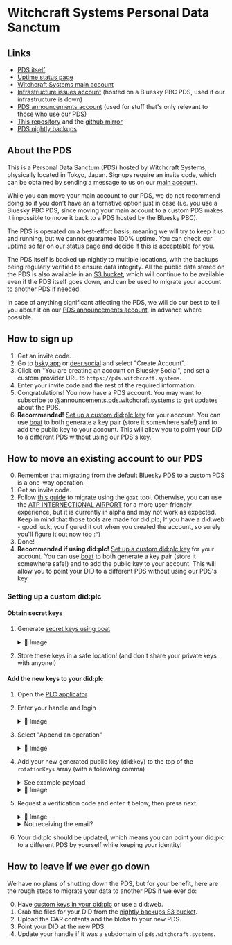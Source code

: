 # Witchcraft Systems Personal Data Sanctum

## Links

- [PDS itself](https://pds.witchcraft.systems)
- [Uptime status page](https://stats.uptimerobot.com/7Xeatuzb2h)
- [Witchcraft Systems main account](https://deer.social/profile/did:web:witchcraft.systems)
- [Infrastructure issues account](https://deer.social/profile/did:plc:ebwglxznjtpxr4ybttbpbwjw) (hosted on a Bluesky PBC PDS, used if our infrastructure is down)
- [PDS announcements account](https://deer.social/profile/announcements.pds.witchcraft.systems) (used for stuff that's only relevant to those who use our PDS)
- [This repository](https://git.witchcraft.systems/scientific-witchery/pds-starter-pack) and the [github mirror](https://github.com/witchcraft-systems/pds-starter-pack)
- [PDS nightly backups](https://link.storjshare.io/s/jufla747mctifdglkggg2jqhvddq/pds-witchcraft-systems/backups/)

## About the PDS

This is a Personal Data Sanctum (PDS) hosted by Witchcraft Systems, physically located in Tokyo, Japan. Signups require an invite code, which can be obtained by sending a message to us on our [main account](https://deer.social/profile/did:web:witchcraft.systems).

While you can move your main account to our PDS, we do not recommend doing so if you don't have an alternative option just in case (i.e. you use a Bluesky PBC PDS, since moving your main account to a custom PDS makes it impossible to move it back to a PDS hosted by the Bluesky PBC).

The PDS is operated on a best-effort basis, meaning we will try to keep it up and running, but we cannot guarantee 100% uptime. You can check our uptime so far on our [status page](https://stats.uptimerobot.com/7Xeatuzb2h) and decide if this is acceptable for you.

The PDS itself is backed up nightly to multiple locations, with the backups being regularly verified to ensure data integrity. All the public data stored on the PDS is also available in an [S3 bucket](https://link.storjshare.io/s/jufla747mctifdglkggg2jqhvddq/pds-witchcraft-systems/backups/), which will continue to be available even if the PDS itself goes down, and can be used to migrate your account to another PDS if needed.

In case of anything significant affecting the PDS, we will do our best to tell you about it on our [PDS announcements account](https://deer.social/profile/announcements.pds.witchcraft.systems), in advance where possible.

## How to sign up

1. Get an invite code.
2. Go to [bsky.app](https://bsky.app) or [deer.social](https://https://deer.social/) and select "Create Account".
3. Click on "You are creating an account on Bluesky Social", and set a custom provider URL to `https://pds.witchcraft.systems`.
4. Enter your invite code and the rest of the required information.
5. Congratulations! You now have a PDS account. You may want to subscribe to [@announcements.pds.witchcraft.systems](https://deer.social/profile/announcements.pds.witchcraft.systems) to get updates about the PDS.
6. **Recommended!** [Set up a custom did:plc key](#setting-up-a-custom-didplc) for your account. You can use [boat](https://boat.kelinci.net/) to both generate a key pair (store it somewhere safe!) and to add the public key to your account. This will allow you to point your DID to a different PDS without using our PDS's key.

## How to move an existing account to our PDS

0. Remember that migrating from the default Bluesky PDS to a custom PDS is a one-way operation.
1. Get an invite code.
2. Follow [this guide](https://whtwnd.com/bnewbold.net/entries/Migrating%20PDS%20Account%20with%20%60goat%60) to migrate using the `goat` tool. Otherwise, you can use the [ATP INTERNECTIONAL AIRPORT](https://atpairport.com/) for a more user-friendly experience, but it is currently in alpha and may not work as expected. Keep in mind that those tools are made for did:plc; If you have a did:web - good luck, you figured it out when you created the account, so surely you'll figure it out now too :^)
3. Done!
4. **Recommended if using did:plc!** [Set up a custom did:plc key](#setting-up-a-custom-didplc) for your account. You can use [boat](https://boat.kelinci.net/) to both generate a key pair (store it somewhere safe!) and to add the public key to your account. This will allow you to point your DID to a different PDS without using our PDS's key.

### Setting up a custom did:plc

#### Obtain secret keys

1. Generate [secret keys using boat](https://boat.kelinci.net/crypto-generate)

    <details>
    <summary>📸 Image</summary>

    ![Image of using boat.kelinci.net to generate secret keys](/images/secret-keys.png)

    </details>
2. Store these keys in a safe location! (and don't share your private keys with anyone!)

#### Add the new keys to your did:plc

1. Open the [PLC applicator](https://boat.kelinci.net/plc-applicator)
2. Enter your handle and login

    <details>
    <summary>📸 Image</summary>

    ![Image of logging into boat.kelinci.net's PLC applicator](/images/apply_plc_login.png)

    </details>
3. Select "Append an operation"

    <details>
    <summary>📸 Image</summary>

    ![Image of selecting "Append an operation" into boat.kelinci.net's PLC applicator](/images/apply_plc_append.png)

    </details>

4. Add your new generated public key (did:key) to the top of the `rotationKeys` array (with a following comma)

    <details>
    <summary>See example payload</summary>

    ```json
    {
      "alsoKnownAs": [
        "at://placeholder.pds.witchcraft.systems"
      ],
      "rotationKeys": [
        "did:key:zQ3shcmcnHahf41czhQHUb4zCLDEaLyHznd1ENHmatUtw6vPn", // your new public key (did:key)
        "did:key:zQ3shuT9p9qxyXwJaUPsegQ5GCp7fxyLsjDKS5nybPXSohght" // your old did:key
      ],
      "services": {
        "atproto_pds": {
          "type": "AtprotoPersonalDataServer",
          "endpoint": "https://pds.witchcraft.systems"
        }
      },
      "verificationMethods": {
        "atproto": "did:key:zQ3shrEaHqBf3PtN8r3PksRCRNpiB92czfEZWZUt8DcjExLam"
      }
    }
    ```

    </details>

    <details>
    <summary>📸 Image</summary>

    ![Image of payload data in boat.kelinci.net's PLC applicator](/images/apply_plc_payload.png)

    </details>

5. Request a verification code and enter it below, then press next.

    </details>

    <details>
    <summary>📸 Image</summary>

    ![Image of entering a verification code in boat.kelinci.net's PLC applicator](/images/apply_plc_confirmation.png)

    </details>

    </details>

    <details>
    <summary>Not receiving the email?</summary>

    - Check your junk mail
    - Outlook emails don't seem to work, you can try Proton

    </details>

6. Your did:plc should be updated, which means you can point your did:plc to a different PDS by yourself while keeping your identity!

## How to leave if we ever go down

We have no plans of shutting down the PDS, but for your benefit, here are the rough steps to migrate your data to another PDS if we ever do:

0. Have [custom keys in your did:plc](#setting-up-a-custom-didplc) or use a did:web.
1. Grab the files for your DID from the [nightly backups S3 bucket](https://link.storjshare.io/s/jufla747mctifdglkggg2jqhvddq/pds-witchcraft-systems/backups/).
2. Upload the CAR contents and the blobs to your new PDS.
3. Point your DID at the new PDS.
4. Update your handle if it was a subdomain of `pds.witchcraft.systems`.
